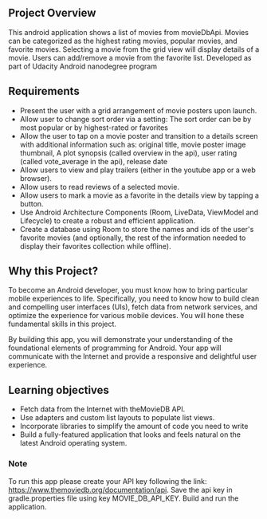 ## Project Overview
This android application shows a list of movies from movieDbApi. Movies can be categorized as the highest rating movies, popular movies, and favorite movies. Selecting a movie from the grid view will display details of a movie. Users can add/remove a movie from the favorite list. Developed as part of Udacity Android nanodegree program

## Requirements
- Present the user with a grid arrangement of movie posters upon launch.
- Allow user to change sort order via a setting:
The sort order can be by most popular or by highest-rated or favorites
- Allow the user to tap on a movie poster and transition to a details screen with additional information such as:
original title, movie poster image thumbnail, A plot synopsis (called overview in the api), user rating (called vote_average in the api), release date
- Allow users to view and play trailers (either in the youtube app or a web browser).
- Allow users to read reviews of a selected movie.
- Allow users to mark a movie as a favorite in the details view by tapping a button.
- Use Android Architecture Components (Room, LiveData, ViewModel and Lifecycle) to create a robust and efficient application.
- Create a database using Room to store the names and ids of the user's favorite movies (and optionally, the rest of the information needed to display their favorites collection while offline).

## Why this Project?
To become an Android developer, you must know how to bring particular mobile experiences to life. Specifically, you need to know how to build clean and compelling user interfaces (UIs), fetch data from network services, and optimize the experience for various mobile devices. You will hone these fundamental skills in this project.

By building this app, you will demonstrate your understanding of the foundational elements of programming for Android. Your app will communicate with the Internet and provide a responsive and delightful user experience. 

## Learning objectives
- Fetch data from the Internet with theMovieDB API.
- Use adapters and custom list layouts to populate list views.
- Incorporate libraries to simplify the amount of code you need to write
- Build a fully-featured application that looks and feels natural on the latest Android operating system.

### Note
To run this app please create your API key following the link: https://www.themoviedb.org/documentation/api. Save the api key in gradle.properties file using key MOVIE_DB_API_KEY. Build and run the application. 


